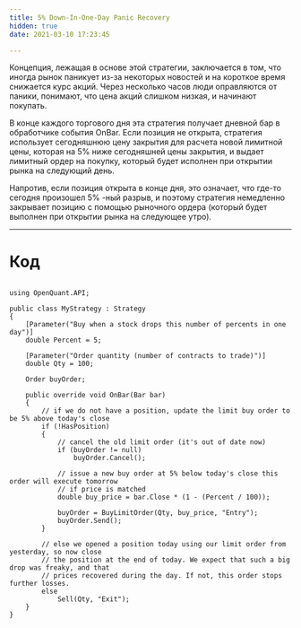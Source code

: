```yaml
---
title: 5% Down-In-One-Day Panic Recovery
hidden: true
date: 2021-03-10 17:23:45

---
```


Концепция, лежащая в основе этой стратегии, заключается в том, что иногда рынок паникует из-за некоторых новостей и на короткое время снижается курс акций. Через несколько часов люди оправляются от паники, понимают, что цена акций слишком низкая, и начинают покупать.

В конце каждого торгового дня эта стратегия получает дневной бар в обработчике события OnBar. Если позиция не открыта, стратегия использует сегодняшнюю цену закрытия для расчета новой лимитной цены, которая на 5% ниже сегодняшней цены закрытия, и выдает лимитный ордер на покупку, который будет исполнен при открытии рынка на следующий день. 

Напротив, если позиция открыта в конце дня, это означает, что где-то сегодня произошел 5% -ный разрыв, и поэтому стратегия немедленно закрывает позицию с помощью рыночного ордера (который будет выполнен при открытии рынка на следующее утро). 

---

# Код

```

using OpenQuant.API;

public class MyStrategy : Strategy
{
	[Parameter("Buy when a stock drops this number of percents in one day")]
	double Percent = 5;

	[Parameter("Order quantity (number of contracts to trade)")]
	double Qty = 100;

	Order buyOrder;

	public override void OnBar(Bar bar)
	{
		// if we do not have a position, update the limit buy order to be 5% above today's close
		if (!HasPosition)
		{
			// cancel the old limit order (it's out of date now)
			if (buyOrder != null)
				buyOrder.Cancel();

			// issue a new buy order at 5% below today's close this order will execute tomorrow 
			// if price is matched
			double buy_price = bar.Close * (1 - (Percent / 100));

			buyOrder = BuyLimitOrder(Qty, buy_price, "Entry");
			buyOrder.Send();
		}

		// else we opened a position today using our limit order from yesterday, so now close 
		// the position at the end of today. We expect that such a big drop was freaky, and that 
		// prices recovered during the day. If not, this order stops further losses.
		else
			Sell(Qty, "Exit");
	}
}

```
